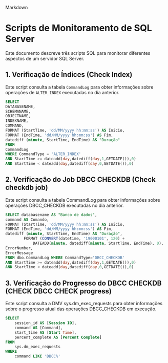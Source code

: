 Markdown

# Scripts de Monitoramento de SQL Server

Este documento descreve três scripts SQL para monitorar diferentes aspectos de um servidor SQL Server.

## 1. Verificação de Índices (Check Index)

Este script consulta a tabela `CommandLog` para obter informações sobre operações de `ALTER_INDEX` executadas no dia anterior.

```sql
SELECT
DATABASENAME,
SCHEMANAME,
OBJECTNAME,
INDEXNAME,
COMMAND,
FORMAT (StartTime, 'dd/MM/yyyy hh:mm:ss') AS Inicio,
FORMAT (EndTime, 'dd/MM/yyyy hh:mm:ss') AS Fim,
datediff (minute, StartTime, EndTime) AS "Duração"
FROM
CommandLog
WHERE CommandType = 'ALTER_INDEX'
AND StartTime >= dateadd(day,datediff(day,1,GETDATE()),0)
AND StartTime < dateadd(day,datediff(day,0,GETDATE()),0)
```

## 2. Verificação do Job DBCC CHECKDB (Check checkdb job)
        
Este script consulta a tabela CommandLog para obter informações sobre operações DBCC_CHECKDB executadas no dia anterior.
        
```sql
SELECT databasename AS "Banco de dados",
command AS Comando,
FORMAT (StartTime, 'dd/MM/yyyy hh:mm:ss') AS Inicio,
FORMAT (EndTime, 'dd/MM/yyyy hh:mm:ss') AS Fim,
datediff (minute, StartTime, EndTime) AS "Duração",
        FORMAT (CONVERT(datetime, '19000101', 120) + 
            DATEADD(minute, datediff(minute, StartTime, EndTime), 0), 'HH:mm') AS "Duração Total (HH:mm)",
ErrorNumber,
ErrorMessage
FROM dbo.CommandLog WHERE CommandType='DBCC_CHECKDB'
AND StartTime >= dateadd(day,datediff(day,1,GETDATE()),0)
AND StartTime < dateadd(day,datediff(day,0,GETDATE()),0)
```
        
## 3. Verificação do Progresso do DBCC CHECKDB (CHECK DBCC CHECK progress)
        
Este script consulta a DMV sys.dm_exec_requests para obter informações sobre o progresso atual das operações DBCC_CHECKDB em execução.
```sql
SELECT 
    session_id AS [Session ID], 
    command AS [Command], 
    start_time AS [Start Time], 
    percent_complete AS [Percent Complete]
FROM 
    sys.dm_exec_requests 
WHERE 
    command LIKE 'DBCC%'
```

